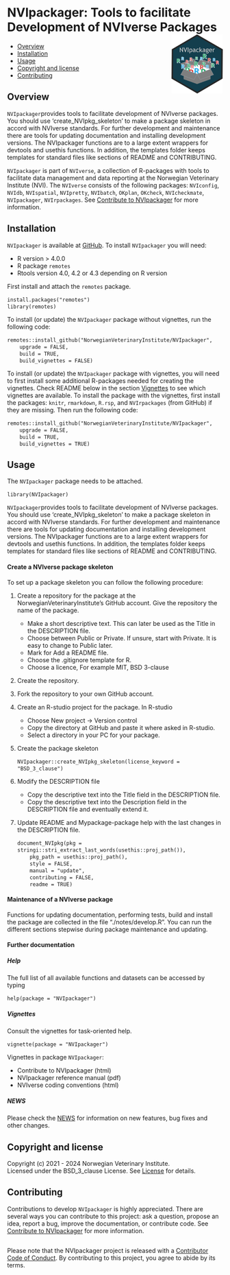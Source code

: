 # NVIpackager: Tools to facilitate Development of NVIverse Packages <img src="man/figures/NVIpackager_logo.png" align="right" height="138" />

<!-- README.md is generated from README.Rmd. Please edit that file -->

-   [Overview](#overview)
-   [Installation](#installation)
-   [Usage](#usage)
-   [Copyright and license](#copyright-and-license)
-   [Contributing](#contributing)

## Overview

`NVIpackager`provides tools to facilitate development of NVIverse
packages. You should use ‘create\_NVIpkg\_skeleton’ to make a package
skeleton in accord with NVIverse standards. For further development and
maintenance there are tools for updating documentation and installing
development versions. The NVIpackager functions are to a large extent
wrappers for devtools and usethis functions. In addition, the templates
folder keeps templates for standard files like sections of README and
CONTRIBUTING.

`NVIpackager` is part of `NVIverse`, a collection of R-packages with
tools to facilitate data management and data reporting at the Norwegian
Veterinary Institute (NVI). The `NVIverse` consists of the following
packages: `NVIconfig`, `NVIdb`, `NVIspatial`, `NVIpretty`, `NVIbatch`,
`OKplan`, `OKcheck`, `NVIcheckmate`, `NVIpackager`, `NVIrpackages`. See
[Contribute to
NVIpackager](https://github.com/NorwegianVeterinaryInstitute/NVIpackager/blob/main/CONTRIBUTING.md)
for more information.

## Installation

`NVIpackager` is available at
[GitHub](https://github.com/NorwegianVeterinaryInstitute). To install
`NVIpackager` you will need:

-   R version &gt; 4.0.0
-   R package `remotes`
-   Rtools version 4.0, 4.2 or 4.3 depending on R version

First install and attach the `remotes` package.

    install.packages("remotes")
    library(remotes)

To install (or update) the `NVIpackager` package without vignettes, run
the following code:

    remotes::install_github("NorwegianVeterinaryInstitute/NVIpackager",
        upgrade = FALSE,
        build = TRUE,
        build_vignettes = FALSE)

To install (or update) the `NVIpackager` package with vignettes, you
will need to first install some additional R-packages needed for
creating the vignettes. Check README below in the section
[Vignettes](#vignettes) to see which vignettes are available. To install
the package with the vignettes, first install the packages: `knitr`,
`rmarkdown`, `R.rsp`, and `NVIrpackages` (from GitHub) if they are
missing. Then run the following code:

    remotes::install_github("NorwegianVeterinaryInstitute/NVIpackager",
        upgrade = FALSE,
        build = TRUE,
        build_vignettes = TRUE)

## Usage

The `NVIpackager` package needs to be attached.

    library(NVIpackager)

`NVIpackager`provides tools to facilitate development of NVIverse
packages. You should use ‘create\_NVIpkg\_skeleton’ to make a package
skeleton in accord with NVIverse standards. For further development and
maintenance there are tools for updating documentation and installing
development versions. The NVIpackager functions are to a large extent
wrappers for devtools and usethis functions. In addition, the templates
folder keeps templates for standard files like sections of README and
CONTRIBUTING.

#### Create a NVIverse package skeleton

To set up a package skeleton you can follow the following procedure:

1.  Create a repository for the package at the
    NorwegianVeterinaryInstitute’s GitHub account. Give the repository
    the name of the package.

    -   Make a short descriptive text. This can later be used as the
        Title in the DESCRIPTION file.
    -   Choose between Public or Private. If unsure, start with Private.
        It is easy to change to Public later.
    -   Mark for Add a README file.
    -   Choose the .gitignore template for R.
    -   Choose a licence, For example MIT, BSD 3-clause

2.  Create the repository.

3.  Fork the repository to your own GitHub account.

4.  Create an R-studio project for the package. In R-studio

    -   Choose New project -&gt; Version control
    -   Copy the directory at GitHub and paste it where asked in
        R-studio.
    -   Select a directory in your PC for your package.

5.  Create the package skeleton

        NVIpackager::create_NVIpkg_skeleton(license_keyword = "BSD_3_clause")

6.  Modify the DESCRIPTION file

    -   Copy the descriptive text into the Title field in the
        DESCRIPTION file.
    -   Copy the descriptive text into the Description field in the
        DESCRIPTION file and eventually extend it.

7.  Update README and Mypackage-package help with the last changes in
    the DESCRIPTION file.

        document_NVIpkg(pkg = stringi::stri_extract_last_words(usethis::proj_path()),
            pkg_path = usethis::proj_path(),
            style = FALSE,
            manual = "update",
            contributing = FALSE,
            readme = TRUE)

#### Maintenance of a NVIverse package

Functions for updating documentation, performing tests, build and
install the package are collected in the file “./notes/develop.R”. You
can run the different sections stepwise during package maintenance and
updating.

#### Further documentation

##### Help

The full list of all available functions and datasets can be accessed by
typing

    help(package = "NVIpackager")

##### Vignettes

Consult the vignettes for task-oriented help.

    vignette(package = "NVIpackager")

Vignettes in package `NVIpackager`:

-   Contribute to NVIpackager (html)  
-   NVIpackager reference manual (pdf)  
-   NVIverse coding conventions (html)

##### NEWS

Please check the
[NEWS](https://github.com/NorwegianVeterinaryInstitute/NVIpackager/blob/main/NEWS)
for information on new features, bug fixes and other changes.

## Copyright and license

Copyright (c) 2021 - 2024 Norwegian Veterinary Institute.  
Licensed under the BSD\_3\_clause License. See
[License](https://github.com/NorwegianVeterinaryInstitute/NVIpackager/blob/main/LICENSE)
for details.

## Contributing

Contributions to develop `NVIpackager` is highly appreciated. There are
several ways you can contribute to this project: ask a question, propose
an idea, report a bug, improve the documentation, or contribute code.
See [Contribute to
NVIpackager](https://github.com/NorwegianVeterinaryInstitute/NVIpackager/blob/main/CONTRIBUTING.md)
for more information.

## <!-- Code of conduct -->

Please note that the NVIpackager project is released with a [Contributor
Code of
Conduct](https://github.com/NorwegianVeterinaryInstitute/NVIpackager/blob/main/CODE_OF_CONDUCT.md).
By contributing to this project, you agree to abide by its terms.
